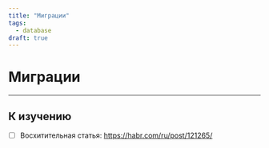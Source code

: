 ```yaml
---
title: "Миграции"
tags:
  - database
draft: true
---
```


# Миграции

---
## К изучению

- [ ] Восхитительная статья: https://habr.com/ru/post/121265/